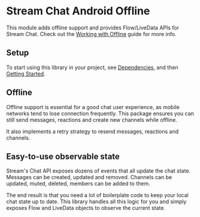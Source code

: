 # Stream Chat Android Offline

This module adds offline support and provides Flow/LiveData APIs for Stream Chat. Check out the [Working with Offline](https://getstream.io/chat/docs/sdk/android/client/guides/working-with-offline/) guide for more info.

## Setup

To start using this library in your project, see [Dependencies](https://getstream.io/chat/docs/sdk/android/basics/dependencies/), and then [Getting Started](https://getstream.io/chat/docs/sdk/android/basics/getting-started/).

## Offline

Offline support is essential for a good chat user experience, as mobile networks tend to lose connection frequently. This package ensures you can still send messages, reactions and create new channels while offline.

It also implements a retry strategy to resend messages, reactions and channels.

## Easy-to-use observable state

Stream's Chat API exposes dozens of events that all update the chat state. Messages can be created, updated and removed. Channels can be updated, muted, deleted, members can be added to them.

The end result is that you need a lot of boilerplate code to keep your local chat state up to date. This library handles all this logic for you and simply exposes Flow and LiveData objects to observe the current state.
